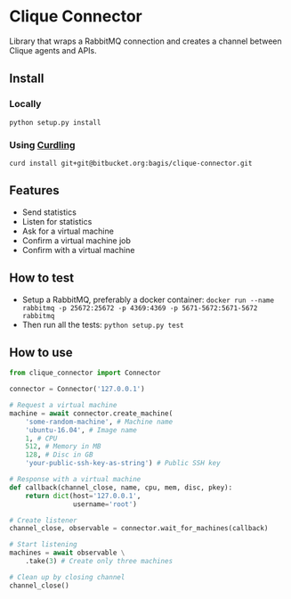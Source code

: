 Clique Connector
================

Library that wraps a RabbitMQ connection and creates a channel between Clique agents and APIs.

Install
-------

### Locally

`python setup.py install`

### Using [Curdling](https://github.com/clarete/curdling)

`curd install git+git@bitbucket.org:bagis/clique-connector.git`

Features
--------

* Send statistics
* Listen for statistics
* Ask for a virtual machine
* Confirm a virtual machine job
* Confirm with a virtual machine

How to test
-----------

* Setup a RabbitMQ, preferably a docker container: `docker run --name rabbitmq -p 25672:25672 -p 4369:4369 -p 5671-5672:5671-5672 rabbitmq`
* Then run all the tests: `python setup.py test`

How to use
----------

```python
from clique_connector import Connector

connector = Connector('127.0.0.1')

# Request a virtual machine
machine = await connector.create_machine(
    'some-random-machine', # Machine name
    'ubuntu-16.04', # Image name
    1, # CPU
    512, # Memory in MB
    128, # Disc in GB
    'your-public-ssh-key-as-string') # Public SSH key

# Response with a virtual machine
def callback(channel_close, name, cpu, mem, disc, pkey):
    return dict(host='127.0.0.1',
                username='root')

# Create listener
channel_close, observable = connector.wait_for_machines(callback)

# Start listening
machines = await observable \
    .take(3) # Create only three machines

# Clean up by closing channel
channel_close()
```
